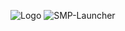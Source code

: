 ![Logo](https://raw.githubusercontent.com/S1nuxoff/SMP-Launcher/refs/heads/main/smpl.ico)
![SMP-Launcher](https://i.ibb.co/18f0W3P/image.png)
